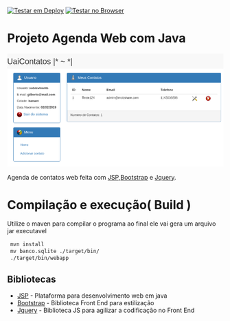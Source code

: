 [![Testar em Deploy](https://www.herokucdn.com/deploy/button.svg)](https://heroku.com/deploy) [![Testar no Browser](https://gitpod.io/button/open-in-gitpod.svg)](https://gitpod.io#https://github.com/gilberto-009199/JAgendaWeb)
# Projeto Agenda Web com Java

![Tela Principal](./home.png)

 Agenda de contatos web feita com [JSP](https://www.javafree.org/artigo/868717/JSP-Java-Server-Pages.html),[Bootstrap](https://getbootstrap.com) e [Jquery](https://jquery.com).

# Compilação e execução( Build )
 Utilize o maven para compilar o programa ao final ele vai gera um arquivo jar executavel
```
 mvn install
 mv banco.sqlite ./target/bin/
 ./target/bin/webapp
```

## Bibliotecas

* [JSP](https://pt.wikipedia.org/wiki/JavaServer_Pages) - Plataforma para desenvolvimento web em java
* [Bootstrap](https://getbootstrap.com) - Biblioteca Front End para estilização
* [Jquery](https://jquery.com) - Biblioteca JS para agilizar a codificação no Front End
 
